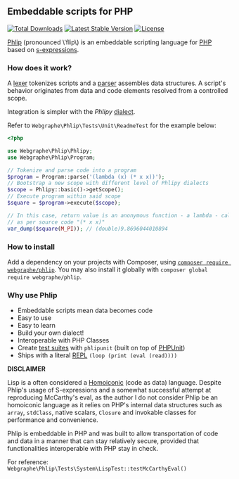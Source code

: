 ## Embeddable scripts for PHP

<a href="https://packagist.org/packages/webgraphe/phlip"><img src="https://img.shields.io/packagist/dt/webgraphe/phlip" alt="Total Downloads"></a>
<a href="https://packagist.org/packages/webgraphe/phlip"><img src="https://img.shields.io/packagist/v/webgraphe/phlip" alt="Latest Stable Version"></a>
<a href="https://packagist.org/packages/webgraphe/phlip"><img src="https://img.shields.io/packagist/l/webgraphe/phlip" alt="License"></a>

[Phlip](https://github.com/webgraphe/phlip) (pronounced \\ˈflip\\) is an embeddable scripting language for
[PHP](https://www.php.net) based on [s-expressions](https://en.wikipedia.org/wiki/S-expression).

### How does it work?

A [lexer](https://en.wikipedia.org/wiki/Lexical_analysis) tokenizes scripts and a
[parser](https://en.wikipedia.org/wiki/Parsing#Computer_languages) assembles data structures. A script's behavior
originates from data and code elements resolved from a controlled scope.

Integration is simpler with the _Phlipy_
[dialect](https://en.wikipedia.org/wiki/Programming_language#Dialects,_flavors_and_implementations).

Refer to `Webgraphe\Phlip\Tests\Unit\ReadmeTest` for the example below:

```php
<?php

use Webgraphe\Phlip\Phlipy;
use Webgraphe\Phlip\Program;

// Tokenize and parse code into a program
$program = Program::parse('(lambda (x) (* x x))');
// Bootstrap a new scope with different level of Phlipy dialects
$scope = Phlipy::basic()->getScope();
// Execute program within said scope
$square = $program->execute($scope);

// In this case, return value is an anonymous function - a lambda - calculating the square of a number
// as per source code "(* x x)"
var_dump($square(M_PI)); // (double)9.8696044010894
```

### How to install

Add a dependency on your projects with Composer, using
[`composer require webgraphe/phlip`](https://packagist.org/packages/webgraphe/phlip).
You may also install it globally with `composer global require webgraphe/phlip`.

### Why use Phlip
* Embeddable scripts mean data becomes code
* Easy to use
* Easy to learn
* Build your own dialect!
* Interoperable with PHP Classes
* Create [test suites](https://en.wikipedia.org/wiki/Unit_testing) with `phlipunit` (built on top of [PHPUnit](https://phpunit.de))
* Ships with a literal [REPL](https://en.wikipedia.org/wiki/Read%E2%80%93eval%E2%80%93print_loop) `(loop (print (eval (read))))`

**DISCLAIMER**

Lisp is a often considered a [Homoiconic](https://en.wikipedia.org/wiki/Homoiconicity) (code as data) language.
Despite Phlip's usage of S-expressions and a somewhat successful attempt at reproducing McCarthy's eval, as the author
I do not consider Phlip be an homoiconic language as it relies on PHP's internal data structures such as `array`,
`stdClass`, native scalars, `Closure` and invokable classes for performance and convenience. 

Phlip is embeddable in PHP and was built to allow transportation of code and data in a manner that can stay
relatively secure, provided that functionalities interoperable with PHP stay in check.

For reference: `Webgraphe\Phlip\Tests\System\LispTest::testMcCarthyEval()`
